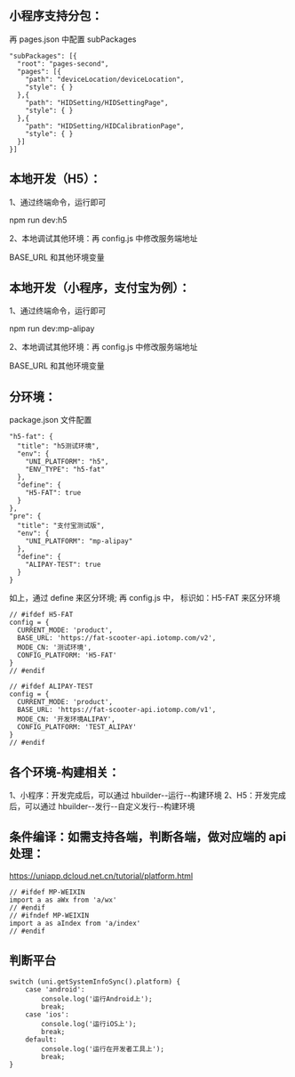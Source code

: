 ## 小程序支持分包：

再 pages.json 中配置 subPackages

```
"subPackages": [{
  "root": "pages-second",
  "pages": [{
    "path": "deviceLocation/deviceLocation",
    "style": { }
  },{
    "path": "HIDSetting/HIDSettingPage",
    "style": { }
  },{
    "path": "HIDSetting/HIDCalibrationPage",
    "style": { }
  }]
}]
```

## 本地开发（H5）：

1、通过终端命令，运行即可

npm run dev:h5

2、本地调试其他环境：再 config.js 中修改服务端地址

BASE_URL 和其他环境变量

## 本地开发（小程序，支付宝为例）：

1、通过终端命令，运行即可

npm run dev:mp-alipay

2、本地调试其他环境：再 config.js 中修改服务端地址

BASE_URL 和其他环境变量

## 分环境：

package.json 文件配置

```
"h5-fat": {
  "title": "h5测试环境",
  "env": {
    "UNI_PLATFORM": "h5",
    "ENV_TYPE": "h5-fat"
  },
  "define": {
    "H5-FAT": true
  }
},
"pre": {
  "title": "支付宝测试版",
  "env": {
    "UNI_PLATFORM": "mp-alipay"
  },
  "define": {
    "ALIPAY-TEST": true
  }
}
```

如上，通过 define 来区分环境;
再 config.js 中， 标识如：H5-FAT 来区分环境

```
// #ifdef H5-FAT
config = {
  CURRENT_MODE: 'product',
  BASE_URL: 'https://fat-scooter-api.iotomp.com/v2',
  MODE_CN: '测试环境',
  CONFIG_PLATFORM: 'H5-FAT'
}
// #endif

// #ifdef ALIPAY-TEST
config = {
  CURRENT_MODE: 'product',
  BASE_URL: 'https://fat-scooter-api.iotomp.com/v1',
  MODE_CN: '开发环境ALIPAY',
  CONFIG_PLATFORM: 'TEST_ALIPAY'
}
// #endif
```

## 各个环境-构建相关：

1、小程序：开发完成后，可以通过 hbuilder--运行--构建环境
2、H5：开发完成后，可以通过 hbuilder--发行--自定义发行--构建环境

## 条件编译：如需支持各端，判断各端，做对应端的 api 处理：

https://uniapp.dcloud.net.cn/tutorial/platform.html

```
// #ifdef MP-WEIXIN
import a as aWx from 'a/wx'
// #endif
// #ifndef MP-WEIXIN
import a as aIndex from 'a/index'
// #endif
```

## 判断平台

```
switch (uni.getSystemInfoSync().platform) {
	case 'android':
		console.log('运行Android上');
		break;
	case 'ios':
		console.log('运行iOS上');
		break;
	default:
		console.log('运行在开发者工具上');
		break;
}

```
